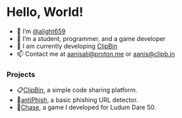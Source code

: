 # Hello, World!
- 👋 I’m [@alight659](https://alight659.github.io)
- 👀 I’m a student, programmer, and a game developer
- 🌱 I am currently developing [ClipBin](https://ClipB.in)
- 📫 Contact me at aanisali@proton.me or aanis@clipb.in

### Projects
- 📋[ClipBin](https://github.com/alight659/ClipBin), a simple code sharing platform.
- 🎣[antiPhish](https://github.com/alight659/antiPhish), a basic phishing URL detector.
- 🚓[Chase](https://github.com/alight659/Chase), a game I developed for Ludum Dare 50.
